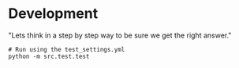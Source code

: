 
# Development
"Lets think in a step by step way to be sure we get the right answer."

```
# Run using the test_settings.yml
python -m src.test.test
```

